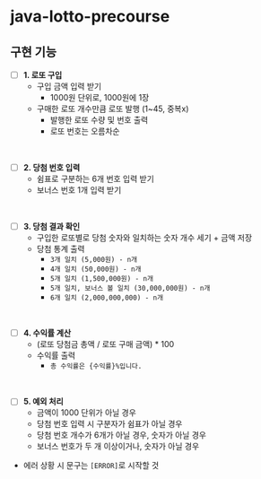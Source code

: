 # java-lotto-precourse

<h2>구현 기능</h2>

- [ ] **1. 로또 구입**
  - 구입 금액 입력 받기
    - 1000원 단위로, 1000원에 1장
  - 구매한 로또 개수만큼 로또 발행 (1~45, 중복x)
      - 발행한 로또 수량 및 번호 출력
      - 로또 번호는 오름차순

<br>

- [ ] **2. 당첨 번호 입력**
    - 쉼표로 구분하는 6개 번호 입력 받기
    - 보너스 번호 1개 입력 받기

<br>

- [ ] **3. 당첨 결과 확인**
    - 구입한 로또별로 당첨 숫자와 일치하는 숫자 개수 세기 + 금액 저장
    - 당첨 통계 출력
        - `3개 일치 (5,000원) - n개`
        - `4개 일치 (50,000원) - n개`
        - `5개 일치 (1,500,000원) - n개`
        - `5개 일치, 보너스 볼 일치 (30,000,000원) - n개`
        - `6개 일치 (2,000,000,000) - n개`

<br>

- [ ] **4. 수익률 계산**
    - (로또 당첨금 총액 / 로또 구매 금액) * 100
    - 수익률 출력
        - `총 수익률은 {수익률}%입니다.`

<br>


- [ ] **5. 예외 처리**
  - 금액이 1000 단위가 아닐 경우
  - 당첨 번호 입력 시 구분자가 쉼표가 아닐 경우
  - 당첨 번호 개수가 6개가 아닐 경우, 숫자가 아닐 경우
  - 보너스 번호가 두 개 이상이거나, 숫자가 아닐 경우

- 에러 상황 시 문구는 `[ERROR]`로 시작할 것